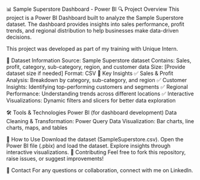 📊 Sample Superstore Dashboard - Power BI
🔍 Project Overview
This project is a Power BI Dashboard built to analyze the Sample Superstore dataset. The dashboard provides insights into sales performance, profit trends, and regional distribution to help businesses make data-driven decisions.

This project was developed as part of my training with Unique Intern.

📂 Dataset Information
Source: Sample Superstore dataset
Contains: Sales, profit, category, sub-category, region, and customer data
Size: [Provide dataset size if needed]
Format: CSV
🎯 Key Insights
✅ Sales & Profit Analysis: Breakdown by category, sub-category, and region
✅ Customer Insights: Identifying top-performing customers and segments
✅ Regional Performance: Understanding trends across different locations
✅ Interactive Visualizations: Dynamic filters and slicers for better data exploration

🛠️ Tools & Technologies
Power BI (for dashboard development)
Data Cleaning & Transformation: Power Query
Data Visualization: Bar charts, line charts, maps, and tables


🚀 How to Use
Download the dataset (SampleSuperstore.csv).
Open the Power BI file (.pbix) and load the dataset.
Explore insights through interactive visualizations.
🤝 Contributing
Feel free to fork this repository, raise issues, or suggest improvements!

📩 Contact
For any questions or collaboration, connect with me on LinkedIn.


